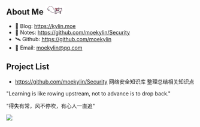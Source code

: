 ## About Me <img src=@attachment/images/kyubey.gif style=width:50px>
- 📖 Blog: https://kylin.moe
- 📝 Notes: https://github.com/moekylin/Security
- 🛰️ Github: https://github.com/moekylin
- 📧 Email: moekylin@qq.com

<!--
| <a href="https://github.com/moekylin"><img align="center" src="https://github-readme-stats.vercel.app/api?username=moekylin&show_icons=true&theme=buefy&hide_border=true&hide=contribs,prs" alt="moekylin's GitHub stats" /></a> | <a href="https://github.com/moekylin"><img align="center" src="https://github-readme-stats.vercel.app/api/top-langs/?username=moekylin&layout=compact&hide_border=true&theme=buefy&hide=javascript,html,css,stylus,less" /></a> |
| ------------- | ------------- | -->

## Project List
- https://github.com/moekylin/Security 网络安全知识库 整理总结相关知识点

"Learning is like rowing upstream, not to advance is to drop back."

"得失有常，风不停吹，有心人一直追"

![](https://raw.githubusercontent.com/kyl1n0/kyl1n0/output/github-contribution-grid-snake.svg)


